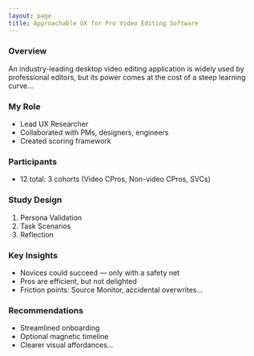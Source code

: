 ```yaml
---
layout: page
title: Approachable UX for Pro Video Editing Software
---
```


### Overview
An industry-leading desktop video editing application is widely used by professional editors, but its power comes at the cost of a steep learning curve...

### My Role
- Lead UX Researcher
- Collaborated with PMs, designers, engineers
- Created scoring framework

### Participants
- 12 total: 3 cohorts (Video CPros, Non-video CPros, SVCs)

### Study Design
1. Persona Validation
2. Task Scenarios
3. Reflection

### Key Insights
- Novices could succeed — only with a safety net
- Pros are efficient, but not delighted
- Friction points: Source Monitor, accidental overwrites...

### Recommendations
- Streamlined onboarding
- Optional magnetic timeline
- Clearer visual affordances...
